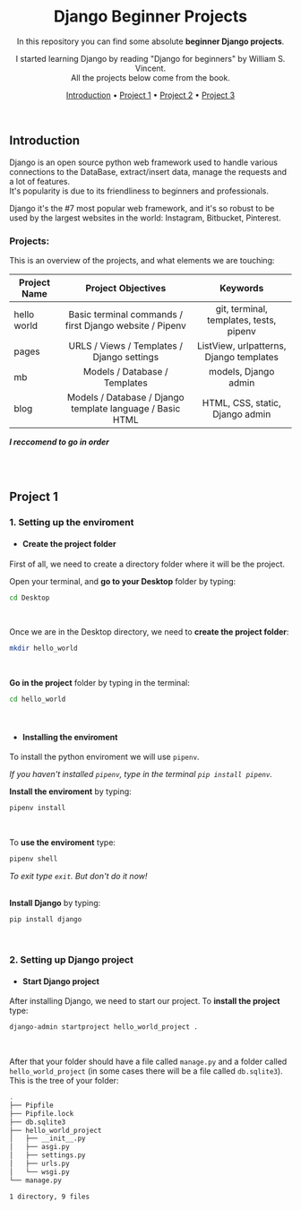 <div align="center">

# Django Beginner Projects

In this repository you can find some absolute **beginner Django projects**.

I started learning Django by reading "Django for beginners" by William S. Vincent.<br />
All the projects below come from the book.

[Introduction](#introduction) •
[Project 1](#project-1) •
[Project 2](#project-2) •
[Project 3](#project-3)

</div>

<br />

## Introduction
Django is an open source python web framework used to handle various connections to the DataBase, extract/insert data, manage the requests and a lot of features.  
It's popularity is due to its friendliness to beginners and professionals.  

Django it's the #7 most popular web framework, and it's so robust to be used by the largest websites in the world: Instagram, Bitbucket, Pinterest.

### Projects:
This is an overview of the projects, and what elements we are touching:  

| Project Name  | Project Objectives  | Keywords|
| ------------- |:-------------:|:-----------:|
| hello world   | Basic terminal commands / first Django website / Pipenv | git, terminal, templates, tests, pipenv|
| pages         | URLS / Views / Templates / Django settings | ListView, urlpatterns, Django templates |
| mb            | Models / Database / Templates      |models, Django admin|
| blog          | Models / Database / Django template language / Basic HTML | HTML, CSS, static, Django admin |

**_I reccomend to go in order_**

<br />

<br />

## Project 1
### 1. Setting up the enviroment
* #### Create the project folder
First of all, we need to create a directory folder where it will be the project.

Open your terminal, and **go to your Desktop** folder by typing:
```zsh
cd Desktop
```
<br />

Once we are in the Desktop directory, we need to **create the project folder**:
```zsh
mkdir hello_world
```
<br />

**Go in the project** folder by typing in the terminal:
```zsh
cd hello_world
```
<br />

* #### Installing the enviroment
To install the python enviroment we will use `pipenv`.  

_If you haven't installed `pipenv`, type in the terminal `pip install pipenv`._

**Install the enviroment** by typing:
```zsh
pipenv install
```
<br />

To **use the enviroment** type:
```zsh
pipenv shell
```
_To exit type `exit`. But don't do it now!_  
<br />

**Install Django** by typing:
```zsh
pip install django
```
<br />

### 2. Setting up Django project
* #### Start Django project
After installing Django, we need to start our project.
To **install the project** type:
```zsh
django-admin startproject hello_world_project .
```
<br />

After that your folder should have a file called `manage.py` and a folder called `hello_world_project` (in some cases there will be a file called `db.sqlite3`).
This is the tree of your folder:
```zsh
.
├── Pipfile
├── Pipfile.lock
├── db.sqlite3
├── hello_world_project
│   ├── __init__.py
│   ├── asgi.py
│   ├── settings.py
│   ├── urls.py
│   └── wsgi.py
└── manage.py

1 directory, 9 files
```
